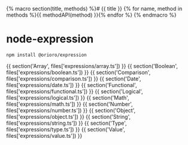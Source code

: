 {% macro section(title, methods) %}# {{ title }}
{% for name, method in methods %}{{ methodAPI(method) }}{% endfor %}
{% endmacro %}

# node-expression

```
npm install @orioro/expression
```

<!-- TOC -->

{{ section('Array', files['expressions/array.ts']) }}
{{ section('Boolean', files['expressions/boolean.ts']) }}
{{ section('Comparison', files['expressions/comparison.ts']) }}
{{ section('Date', files['expressions/date.ts']) }}
{{ section('Functional', files['expressions/functional.ts']) }}
{{ section('Logical', files['expressions/logical.ts']) }}
{{ section('Math', files['expressions/math.ts']) }}
{{ section('Number', files['expressions/number.ts']) }}
{{ section('Object', files['expressions/object.ts']) }}
{{ section('String', files['expressions/string.ts']) }}
{{ section('Type', files['expressions/type.ts']) }}
{{ section('Value', files['expressions/value.ts']) }}
